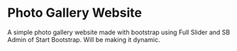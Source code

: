 # Photo Gallery Website

A simple photo gallery website made with bootstrap using Full Slider and SB Admin of Start Bootstrap. Will be making it dynamic.
